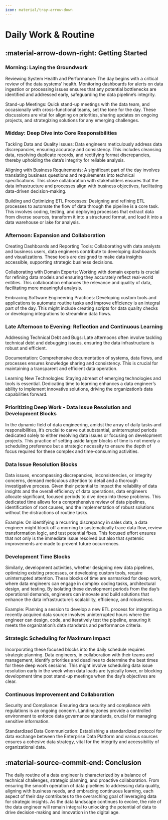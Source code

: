 ```yaml
---
icon: material/tray-arrow-down
---
```


# Daily Work & Routine

## :material-arrow-down-right: Getting Started

### Morning: Laying the Groundwork

Reviewing System Health and Performance: The day begins with a critical review
of the data systems’ health.
Monitoring dashboards for alerts on data ingestion or processing issues ensures
that any potential bottlenecks are identified and addressed early, safeguarding
the data pipeline’s integrity.

Stand-up Meetings: Quick stand-up meetings with the data team, and occasionally
with cross-functional teams, set the tone for the day. These discussions are vital
for aligning on priorities, sharing updates on ongoing projects, and strategizing
solutions for any emerging challenges.

### Midday: Deep Dive into Core Responsibilities

Tackling Data and Quality Issues: Data engineers meticulously address data
discrepancies, ensuring accuracy and consistency. This includes cleansing data,
resolving duplicate records, and rectifying format discrepancies,
thereby upholding the data’s integrity for reliable analysis.

Aligning with Business Requirements: A significant part of the day involves translating
business questions and requirements into technical specifications. This close
collaboration with stakeholders ensures that the data infrastructure and processes
align with business objectives, facilitating data-driven decision-making.

Building and Optimizing ETL Processes: Designing and refining ETL processes to
automate the flow of data through the pipeline is a core task. This involves coding,
testing, and deploying processes that extract data from diverse sources, transform
it into a structured format, and load it into a data warehouse or lake for analysis.

### Afternoon: Expansion and Collaboration

Creating Dashboards and Reporting Tools: Collaborating with data analysts and
business users, data engineers contribute to developing dashboards and visualizations.
These tools are designed to make data insights accessible, supporting strategic
business decisions.

Collaborating with Domain Experts: Working with domain experts is crucial for
refining data models and ensuring they accurately reflect real-world entities.
This collaboration enhances the relevance and quality of data, facilitating more
meaningful analysis.

Embracing Software Engineering Practices: Developing custom tools and applications
to automate routine tasks and improve efficiency is an integral part of the day.
This might include creating scripts for data quality checks or developing integrations
to streamline data flows.

### Late Afternoon to Evening: Reflection and Continuous Learning

Addressing Technical Debt and Bugs: Late afternoons often involve tackling technical
debt and debugging issues, ensuring the data infrastructure is robust and efficient.

Documentation: Comprehensive documentation of systems, data flows, and processes
ensures knowledge sharing and consistency. This is crucial for maintaining a
transparent and efficient data operation.

Learning New Technologies: Staying abreast of emerging technologies and tools is
essential. Dedicating time to learning enhances a data engineer’s ability to implement
innovative solutions, driving the organization’s data capabilities forward.

### Prioritizing Deep Work - Data Issue Resolution and Development Blocks

In the dynamic field of data engineering, amidst the array of daily tasks and
responsibilities, it’s crucial to carve out substantial, uninterrupted periods
dedicated solely to either resolving data issues or focusing on development projects.
This practice of setting aside larger blocks of time is not merely a scheduling
preference but a strategic necessity to ensure the depth of focus required for
these complex and time-consuming activities.

### Data Issue Resolution Blocks

Data issues, encompassing discrepancies, inconsistencies, or integrity concerns,
demand meticulous attention to detail and a thorough investigative process.
Given their potential to impact the reliability of data insights and the overall
efficiency of data operations, data engineers allocate significant, focused periods
to dive deep into these problems. This dedicated time allows for a comprehensive
review of data pipelines, identification of root causes, and the implementation
of robust solutions without the distractions of routine tasks.

Example: On identifying a recurring discrepancy in sales data, a data engineer
might block off a morning to systematically trace data flow, review transformation
logic, and test potential fixes. This focused effort ensures that not only is
the immediate issue resolved but also that systemic improvements are made to prevent
future occurrences.

### Development Time Blocks

Similarly, development activities, whether designing new data pipelines, optimizing
existing processes, or developing custom tools, require uninterrupted attention.
These blocks of time are earmarked for deep work, where data engineers can engage
in complex coding tasks, architectural design, and testing. By isolating these
development periods from the day’s operational demands, engineers can innovate
and build solutions that enhance the data infrastructure’s scalability, efficiency,
and robustness.

Example: Planning a session to develop a new ETL process for integrating a recently
acquired data source involves uninterrupted hours where the engineer can design,
code, and iteratively test the pipeline, ensuring it meets the organization’s data
standards and performance criteria.

### Strategic Scheduling for Maximum Impact

Incorporating these focused blocks into the daily schedule requires strategic planning.
Data engineers, in collaboration with their teams and management,
identify priorities and deadlines to determine the best times for these deep work
sessions. This might involve scheduling data issue resolution early in the week
when data loads are typically lower, or blocking development time post stand-up
meetings when the day’s objectives are clear.

### Continuous Improvement and Collaboration

Security and Compliance: Ensuring data security and compliance with regulations
is an ongoing concern. Landing zones provide a controlled environment to enforce
data governance standards, crucial for managing sensitive information.

Standardized Data Communication: Establishing a standardized protocol for data
exchange between the Enterprise Data Platform and various sources ensures a
cohesive data strategy, vital for the integrity and accessibility of organizational
data.

## :material-source-commit-end: Conclusion

The daily routine of a data engineer is characterized by a balance of technical
challenges, strategic planning, and proactive collaboration.
From ensuring the smooth operation of data pipelines to addressing data quality,
aligning with business needs, and embracing continuous learning, each aspect of
their day contributes to the overarching goal of leveraging data for strategic
insights.
As the data landscape continues to evolve, the role of the data engineer will
remain integral to unlocking the potential of data to drive decision-making
and innovation in the digital age.

[^1]: [Daily Work Routine as a Data Engineer](https://medium.com/@patrickwork0001/daily-work-routine-as-a-data-engineer-ee9e9cc2190c)
